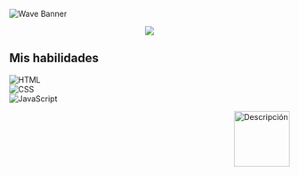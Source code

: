![Wave Banner](https://capsule-render.vercel.app/api?type=waving&color=gradient&height=200&section=header)

<p align="center">
  <a href="https://skillicons.dev">
    <img src="https://skillicons.dev/icons?i=html,css,js,astro,nodejs" />
  </a>
</p>

## Mis habilidades
![HTML](https://img.shields.io/badge/HTML-90%25-orange?style=flat&logo=html5&logoColor=white)  
![CSS](https://img.shields.io/badge/CSS-85%25-blue?style=flat&logo=css3&logoColor=white)  
![JavaScript](https://img.shields.io/badge/JavaScript-80%25-yellow?style=flat&logo=javascript&logoColor=white)

<img src="https://imgur.com/I6mKlmb" alt="Descripción" width="100" align="right">
